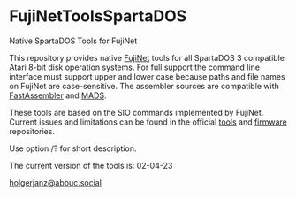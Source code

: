 # FujiNetToolsSpartaDOS
Native SpartaDOS Tools for FujiNet

This repository provides native [FujiNet](https://fujinet.online) tools for all SpartaDOS 3 compatible Atari 8-bit disk operation systems. For full support the command line interface must support upper and lower case because paths and file names on FujiNet are case-sensitive.  The assembler sources are compatible with [FastAssembler](https://github.com/HolgerJanz/FastAssembler) and [MADS](https://mads.atari8.info).

These tools are based on the SIO commands implemented by FujiNet. Current issues and limitations can be found in the official [tools](https://github.com/FujiNetWIFI/fujinet-config-tools/issues) and [firmware](https://github.com/FujiNetWIFI/fujinet-platformio/issues) repositories.

Use option /? for short description.

The current version of the tools is: 02-04-23


holgerjanz@abbuc.social

